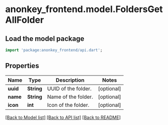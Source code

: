 # anonkey_frontend.model.FoldersGetAllFolder

## Load the model package

```dart
import 'package:anonkey_frontend/api.dart';
```

## Properties

 Name     | Type       | Description         | Notes      
----------|------------|---------------------|------------
 **uuid** | **String** | UUID of the folder. | [optional] 
 **name** | **String** | Name of the folder. | [optional] 
 **icon** | **int**    | Icon of the folder. | [optional] 

[[Back to Model list]](../README.md#documentation-for-models) [[Back to API list]](../README.md#documentation-for-api-endpoints) [[Back to README]](../README.md)



